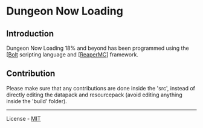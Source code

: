 ﻿# Dungeon Now Loading
 
 ## Introduction
 
 Dungeon Now Loading 18% and beyond has been programmed using the [[Bolt](https://github.com/mcbeet/bolt) scripting language and [[ReaperMC](https://github.com/reapermc/reapermc)] framework.
 
 ## Contribution
 
 Please make sure that any contributions are done inside the 'src', instead of directly editing the datapack and resourcepack (avoid editing anything inside the 'build' folder).
 
---

License - [MIT](https://github.com/reapermc/reapermc/blob/main/LICENSE)
